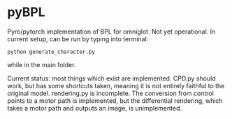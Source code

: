 # pyBPL
Pyro/pytorch implementation of BPL for omniglot. 
Not yet operational. In current setup, can be run by typing into terminal:
```
python generate_character.py
```
while in the main folder. 


Current status: most things which exist are implemented. CPD.py should work, but has some shortcuts taken, meaning it is not entirely faithful to the original model. rendering.py is incomplete. The conversion from control points to a motor path is implemented, but the differential rendering, which takes a motor path and outputs an image, is unimplemented.